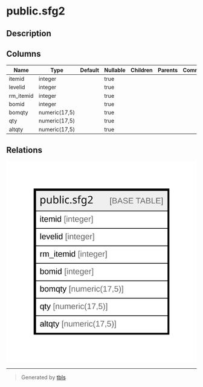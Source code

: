 # public.sfg2

## Description

## Columns

| Name | Type | Default | Nullable | Children | Parents | Comment |
| ---- | ---- | ------- | -------- | -------- | ------- | ------- |
| itemid | integer |  | true |  |  |  |
| levelid | integer |  | true |  |  |  |
| rm_itemid | integer |  | true |  |  |  |
| bomid | integer |  | true |  |  |  |
| bomqty | numeric(17,5) |  | true |  |  |  |
| qty | numeric(17,5) |  | true |  |  |  |
| altqty | numeric(17,5) |  | true |  |  |  |

## Relations

![er](public.sfg2.svg)

---

> Generated by [tbls](https://github.com/k1LoW/tbls)

